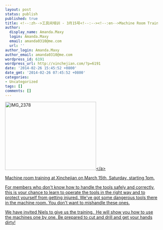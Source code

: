 ```yaml
---
layout: post
status: publish
published: true
title: <!--:zh-->工具间培训 - 3月15号<!--:--><!--:en-->Machine Room Training - March 15th<!--:-->
author:
  display_name: Amanda.Maxy
  login: Amanda.Maxy
  email: amanda0310@me.com
  url: ''
author_login: Amanda.Maxy
author_email: amanda0310@me.com
wordpress_id: 6191
wordpress_url: http://xinchejian.com/?p=6191
date: '2014-02-26 15:45:52 +0800'
date_gmt: '2014-02-26 07:45:52 +0800'
categories:
- Uncategorized
tags: []
comments: []
---
```

<p><!--:en--><a href="http:&#47;&#47;xinchejian.com&#47;wp-content&#47;uploads&#47;2014&#47;02&#47;IMG_2378.jpg"><img class="alignnone size-medium wp-image-6221" alt="IMG_2378" src="http:&#47;&#47;xinchejian.com&#47;wp-content&#47;uploads&#47;2014&#47;02&#47;IMG_2378-300x225.jpg" width="300" height="225" &#47;><&#47;a></p>
<p>Machine room training at Xinchejian on March 15th, Saturday, starting 1pm.</p>
<p>For members who don't know how to handle the tools safely and correctly, this is your chance to learn to operate the tools in the right way and to protect yourself from getting injured. We've got some dangerous tools there in the machine room. You don't want to mishandle these ones.</p>
<p>We have invited Niels to give us the training. &nbsp;He will show you how to use the machines one by one. Be prepared to cut and drill and get your hands dirty!<!--:--></p>
